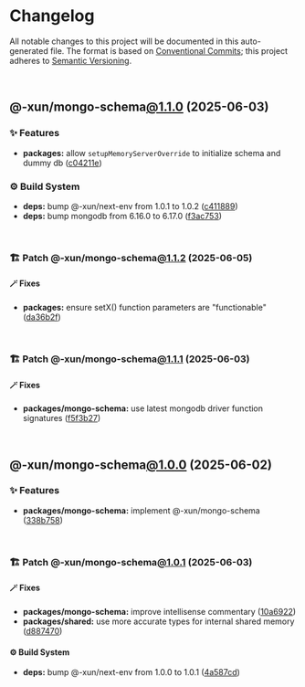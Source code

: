 # Changelog

All notable changes to this project will be documented in this auto-generated
file. The format is based on [Conventional Commits][1];
this project adheres to [Semantic Versioning][2].

<br />

## @-xun/mongo-schema[@1.1.0][3] (2025-06-03)

### ✨ Features

- **packages:** allow `setupMemoryServerOverride` to initialize schema and dummy db ([c04211e][4])

### ⚙️ Build System

- **deps:** bump @-xun/next-env from 1.0.1 to 1.0.2 ([c411889][5])
- **deps:** bump mongodb from 6.16.0 to 6.17.0 ([f3ac753][6])

<br />

### 🏗️ Patch @-xun/mongo-schema[@1.1.2][7] (2025-06-05)

#### 🪄 Fixes

- **packages:** ensure setX() function parameters are "functionable" ([da36b2f][8])

<br />

### 🏗️ Patch @-xun/mongo-schema[@1.1.1][9] (2025-06-03)

#### 🪄 Fixes

- **packages/mongo-schema:** use latest mongodb driver function signatures ([f5f3b27][10])

<br />

## @-xun/mongo-schema[@1.0.0][11] (2025-06-02)

### ✨ Features

- **packages/mongo-schema:** implement @-xun/mongo-schema ([338b758][12])

<br />

### 🏗️ Patch @-xun/mongo-schema[@1.0.1][13] (2025-06-03)

#### 🪄 Fixes

- **packages/mongo-schema:** improve intellisense commentary ([10a6922][14])
- **packages/shared:** use more accurate types for internal shared memory ([d887470][15])

#### ⚙️ Build System

- **deps:** bump @-xun/next-env from 1.0.0 to 1.0.1 ([4a587cd][16])

[1]: https://conventionalcommits.org
[2]: https://semver.org
[3]: https://github.com/Xunnamius/mongo-utils/compare/@-xun/mongo-schema@1.0.1...@-xun/mongo-schema@1.1.0
[4]: https://github.com/Xunnamius/mongo-utils/commit/c04211e3ff9f2d1a4c7292b600a0f079f7e77b3b
[5]: https://github.com/Xunnamius/mongo-utils/commit/c411889e6bc1bc42c347d505d86434013eb60eac
[6]: https://github.com/Xunnamius/mongo-utils/commit/f3ac7538c9d98c963f8b94b760fb0249c5ceefee
[7]: https://github.com/Xunnamius/mongo-utils/compare/@-xun/mongo-schema@1.1.1...@-xun/mongo-schema@1.1.2
[8]: https://github.com/Xunnamius/mongo-utils/commit/da36b2f7ed743ec7d8e66e842457ff4af33ae36e
[9]: https://github.com/Xunnamius/mongo-utils/compare/@-xun/mongo-schema@1.1.0...@-xun/mongo-schema@1.1.1
[10]: https://github.com/Xunnamius/mongo-utils/commit/f5f3b27be3f13bbf8e30e4951460221006daa66a
[11]: https://github.com/Xunnamius/mongo-utils/compare/338b7589e5e51031f1d3bb7a988f4892cb8fc0ef...@-xun/mongo-schema@1.0.0
[12]: https://github.com/Xunnamius/mongo-utils/commit/338b7589e5e51031f1d3bb7a988f4892cb8fc0ef
[13]: https://github.com/Xunnamius/mongo-utils/compare/@-xun/mongo-schema@1.0.0...@-xun/mongo-schema@1.0.1
[14]: https://github.com/Xunnamius/mongo-utils/commit/10a69221eb15a2b2f017f7fcdeb3a1b2072fa1f6
[15]: https://github.com/Xunnamius/mongo-utils/commit/d887470e11c12850d2375d4c5c93bcc22682bb96
[16]: https://github.com/Xunnamius/mongo-utils/commit/4a587cdf0b096474447ef4fa322e494156132126
